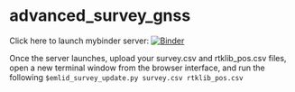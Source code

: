 # advanced_survey_gnss

Click here to launch mybinder server: [![Binder](https://mybinder.org/badge_logo.svg)](https://mybinder.org/v2/gh/friedrichknuth/advanced_survey_gnss/master)

Once the server launches, upload your survey.csv and rtklib_pos.csv files, open a new terminal window from the browser interface, and run the following `$emlid_survey_update.py survey.csv rtklib_pos.csv`

